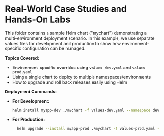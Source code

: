 # Real-World Case Studies and Hands-On Labs

This folder contains a sample Helm chart ("mychart") demonstrating a multi-environment deployment scenario. In this example, we use separate values files for development and production to show how environment-specific configuration can be managed.

**Topics Covered:**
- Environment-specific overrides using `values-dev.yaml` and `values-prod.yaml`
- Using a single chart to deploy to multiple namespaces/environments
- How to upgrade and roll back releases easily using Helm

**Deployment Commands:**

- **For Development:**
  ```bash
  helm install myapp-dev ./mychart -f values-dev.yaml --namespace dev

- **For Production:**
  ```bash
    helm upgrade --install myapp-prod ./mychart -f values-prod.yaml --namespace prod

